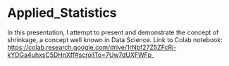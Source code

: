 # Applied_Statistics
In this presentation, I attempt to present and demonstrate the concept of shrinkage, a concept well known in Data Science. Link to Colab notebook: https://colab.research.google.com/drive/1rNbf27Z5ZFcRj-kYDGa4uhxsC5DHnXff#scrollTo=7Uw7dUXFWFp_ 
